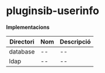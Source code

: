 # pluginsib-userinfo

**Implementacions**

Directori | Nom | Descripció
------------ | ------------- | -------------
database | -- | -- 
ldap | -- | --
